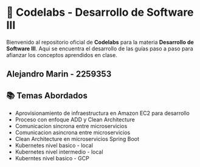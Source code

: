 # 📘 Codelabs - Desarrollo de Software III

Bienvenido al repositorio oficial de **Codelabs** para la materia **Desarrollo de Software III**. Aqui se encuentra el desarrollo de las guías paso a paso para afianzar los conceptos aprendidos en clase.

## Alejandro Marin - 2259353

## 📚 Temas Abordados

- Aprovisionamiento de infraestructura en Amazon EC2 para desarrollo
- Proceso con enfoque ADD y Clean Architecture
- Comunicacion sincrona entre microservicios
- Comunicacion asincrona entre microservicios
- Clean Architecture en microservicios Spring Boot
- Kubernetes nivel basico - local
- Kubernetes nivel intermedio - local
- Kuberntes nivel basico - GCP